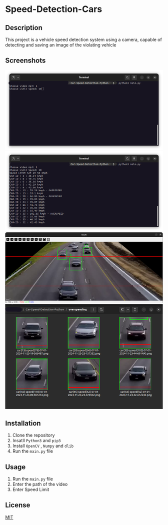 # Speed-Detection-Cars


## Description
This project is a vehicle speed detection system using a camera, capable of detecting and saving an image of the violating vehicle

## Screenshots
![Screenshot](examples/Screenshot1.png)
![Screenshot](examples/Screenshot2.png)
![Screenshot](examples/Screenshot3.png)
![Screenshot](examples/Screenshot4.png)


## Installation
1. Clone the repository
2. Insatll `Python3` and `pip3`
3. Install `OpenCV` , `Numpy` and `dlib`
4. Run the `main.py` file


## Usage
1. Run the `main.py` file
2. Enter the path of the video
3. Enter Speed Limit

## License
[MIT](./LICENSE)

